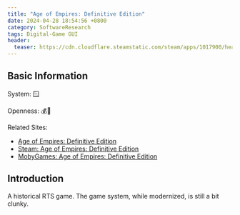 ```yaml
---
title: "Age of Empires: Definitive Edition"
date: 2024-04-28 18:54:56 +0800
category: SoftwareResearch
tags: Digital-Game GUI
header:
  teaser: https://cdn.cloudflare.steamstatic.com/steam/apps/1017900/header.jpg?t=1688053940
---
```


## Basic Information

System: 🪟

Openness: 💰📕

Related Sites:

* [Age of Empires: Definitive Edition](https://www.ageofempires.com/games/aoe/)
* [Steam: Age of Empires: Definitive Edition](https://store.steampowered.com/app/1017900/Age_of_Empires_Definitive_Edition/)
* [MobyGames: Age of Empires: Definitive Edition](https://www.mobygames.com/game/106506/age-of-empires-definitive-edition/)

## Introduction

A historical RTS game. The game system, while modernized, is still a bit clunky.
